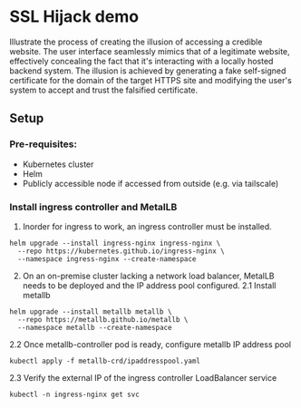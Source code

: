 # SSL Hijack demo
Illustrate the process of creating the illusion of accessing a credible website.
The user interface seamlessly mimics that of a legitimate website, effectively concealing the fact
that it's interacting with a locally hosted backend system.
The illusion is achieved by generating a fake self-signed certificate for the domain of the target
HTTPS site and modifying the user's system to accept and trust the falsified certificate.

## Setup
### Pre-requisites:
- Kubernetes cluster
- Helm
- Publicly accessible node if accessed from outside (e.g. via tailscale)

### Install ingress controller and MetalLB
1. Inorder for ingress to work, an ingress controller must be installed.
```
helm upgrade --install ingress-nginx ingress-nginx \
  --repo https://kubernetes.github.io/ingress-nginx \
  --namespace ingress-nginx --create-namespace
```

2. On an on-premise cluster lacking a network load balancer, MetalLB needs to be deployed and the
IP address pool configured.
  2.1 Install metallb
  ```
  helm upgrade --install metallb metallb \
    --repo https://metallb.github.io/metallb \
    --namespace metallb --create-namespace
  ```
  2.2 Once metallb-controller pod is ready, configure metallb IP address pool
  ```
  kubectl apply -f metallb-crd/ipaddresspool.yaml
  ```
  2.3 Verify the external IP of the ingress controller LoadBalancer service
  ```
  kubectl -n ingress-nginx get svc
  ```
